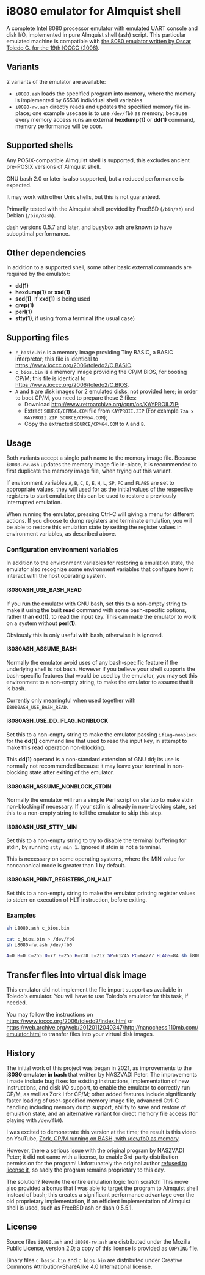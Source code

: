 # i8080 emulator for Almquist shell

A complete Intel 8080 processor emulator with emulated UART console and disk I/O, implemented in pure Almquist shell (ash) script. This particular emulated machine is compatible with [the 8080 emulator written by Oscar Toledo G. for the 19th IOCCC (2006)](https://www.ioccc.org/2006/toledo2/index.html).

## Variants

2 variants of the emulator are available:
* `i8080.ash` loads the specified program into memory, where the memory is implemented by 65536 individual shell variables
* `i8080-rw.ash` directly reads and updates the specified memory file in-place; one example usecase is to use `/dev/fb0` as memory; because every memory access runs an external **hexdump(1)** or **dd(1)** command, memory performance will be poor.

## Supported shells

Any POSIX-compatible Almquist shell is supported, this excludes ancient pre-POSIX versions of Almquist shell.

GNU bash 2.0 or later is also supported, but a reduced performance is expected.

It may work with other Unix shells, but this is not guaranteed.

Primarily tested with the Almquist shell provided by FreeBSD (`/bin/sh`) and Debian (`/bin/dash`).

dash versions 0.5.7 and later, and busybox ash are known to have suboptimal performance.

## Other dependencies

In addition to a supported shell, some other basic external commands are required by the emulator:

* **dd(1)**
* **hexdump(1)** or **xxd(1)**
* **sed(1)**, if **xxd(1)** is being used
* **grep(1)**
* **perl(1)**
* **stty(1)**, if using from a terminal (the usual case)

## Supporting files

* `c_basic.bin` is a memory image providing Tiny BASIC, a BASIC interpretor; this file is identical to <https://www.ioccc.org/2006/toledo2/C.BASIC>.
* `c_bios.bin` is a memory image providing the CP/M BIOS, for booting CP/M; this file is identical to <https://www.ioccc.org/2006/toledo2/C.BIOS>.
* `A` and `B` are disk images for 2 emulated disks, not provided here; in order to boot CP/M, you need to prepare these 2 files:
	* Download <http://www.retroarchive.org/cpm/os/KAYPROII.ZIP>;
	* Extract `SOURCE/CPM64.COM` file from `KAYPROII.ZIP` (For example `7za x KAYPROII.ZIP SOURCE/CPM64.COM`);
	* Copy the extracted `SOURCE/CPM64.COM` to `A` and `B`.

## Usage

Both variants accept a single path name to the memory image file. Because `i8080-rw.ash` updates the memory image file in-place, it is recommended to first duplicate the memory image file, when trying out this variant.

If environment variables `A`, `B`, `C`, `D`, `E`, `H`, `L`, `SP`, `PC` and `FLAGS` are set to appropriate values, they will used for as the initial values of the respective registers to start emulation; this can be used to restore a previously interrupted emulation.

When running the emulator, pressing Ctrl-C will giving a menu for different actions. If you choose to dump registers and terminate emulation, you will be able to restore this emulation state by setting the register values in environment variables, as described above.

### Configuration environment variables

In addition to the environment variables for restoring a emulation state, the emulator also recognize some environment variables that configure how it interact with the host operating system.

#### I8080ASH_USE_BASH_READ

If you run the emulator with GNU bash, set this to a non-empty string to make it using the built **read** command with some bash-specific options, rather than **dd(1)**, to read the input key. This can make the emulator to work on a system without **perl(1)**.

Obviously this is only useful with bash, otherwise it is ignored.

#### I8080ASH_ASSUME_BASH

Normally the emulator avoid uses of any bash-specific feature if the underlying shell is not bash. However if you believe your shell supports the bash-specific features that would be used by the emulator, you may set this environment to a non-empty string, to make the emulator to assume that it is bash.

Currently only meaningful when used together with `I8080ASH_USE_BASH_READ`.

#### I8080ASH_USE_DD_IFLAG_NONBLOCK

Set this to a non-empty string to make the emulator passing `iflag=nonblock` for the **dd(1)** command line that used to read the input key, in attempt to make this read operation non-blocking.

This **dd(1)** operand is a non-standard extension of GNU dd; its use is normally not recommended because it may leave your terminal in non-blocking state after exiting of the emulator.

#### I8080ASH_ASSUME_NONBLOCK_STDIN

Normally the emulator will run a simple Perl script on startup to make stdin non-blocking if necessary. If your stdin is already in non-blocking state, set this to a non-empty string to tell the emulator to skip this step.

#### I8080ASH_USE_STTY_MIN

Set this to a non-empty string to try to disable the terminal buffering for stdin, by running `stty min 1`. Ignored if stdin is not a terminal.

This is necessary on some operating systems, where the MIN value for noncanonical mode is greater than 1 by default.

#### I8080ASH_PRINT_REGISTERS_ON_HALT

Set this to a non-empty string to make the emulator printing register values to stderr on execution of HLT instruction, before exiting.


### Examples

```sh
sh i8080.ash c_bios.bin
```

```sh
cat c_bios.bin > /dev/fb0
sh i8080-rw.ash /dev/fb0
```

```sh
A=0 B=0 C=255 D=77 E=255 H=238 L=212 SP=61245 PC=64277 FLAGS=84 sh i8080.ash my-last-save
```

## Transfer files into virtual disk image

This emulator did not implement the file import support as available in Toledo's emulator. You will have to use Toledo's emulator for this task, if needed.

You may follow the instructions on <https://www.ioccc.org/2006/toledo2/index.html> or <https://web.archive.org/web/20120112040347/http://nanochess.110mb.com/emulator.html> to transfer files into your virtual disk images.

## History

The initial work of this project was began in 2021, as improvements to the **i8080 emulater in bash** that written by NASZVADI Peter. The improvements I made include bug fixes for existing instructions, implementation of new instructions, and disk I/O support, to enable the emulator to correctly run CP/M, as well as Zork I for CP/M; other added features include significantly faster loading of user-specified memory image file, advanced Ctrl-C handling including memory dump support, ability to save and restore of emulation state, and an alternative variant for direct memory file access (for playing with `/dev/fb0`).

I was excited to demonstrate this version at the time; the result is this video on YouTube, [Zork, CP/M running on BASH, with /dev/fb0 as memory](https://www.youtube.com/watch?v=7MO9w6h6Hwo).

However, there a serious issue with the original program by NASZVADI Peter; it did not came with a license, to enable 3rd-party distribution permission for the program! Unfortunately the original author [refused to license it](https://github.com/retrohun/blog/issues/4), so sadly the program remains proprietary to this day.

The solution? Rewrite the entire emulation logic from scratch! This move also provided a bonus that I was able to target the program to Almquist shell instead of bash; this creates a significant performance advantage over the old proprietary implementation, if an efficient implementation of Almquist shell is used, such as FreeBSD ash or dash 0.5.5.1.

## License

Source files `i8080.ash` and `i8080-rw.ash` are distributed under the Mozilla Public License, version 2.0; a copy of this license is provided as `COPYING` file.

Binary files `c_basic.bin` and `c_bios.bin` are distributed under Creative Commons Attribution-ShareAlike 4.0 International license.
